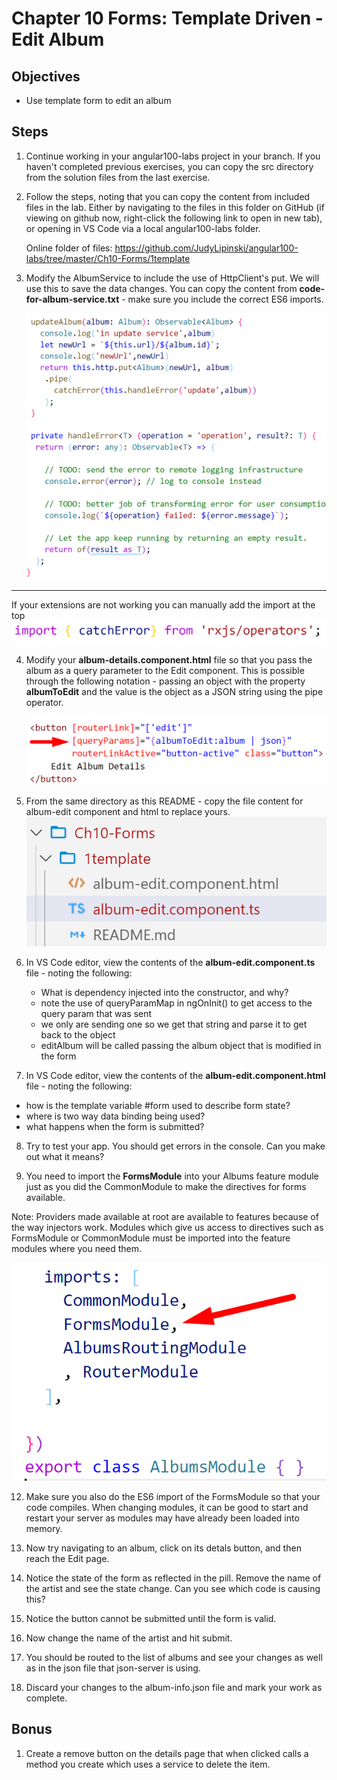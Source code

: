 # Chapter 10 Forms: Template Driven - Edit Album

## Objectives

- Use template form to edit an album

## Steps

1. Continue working in your angular100-labs project in your branch. If you haven't completed previous exercises, you can copy the src directory from the solution files from the last exercise.


2. Follow the steps, noting that you can copy the content from included files in the lab. Either by navigating to the files in this folder on GitHub (if viewing on github now, right-click the following link to open in new tab), or opening in VS Code via a local angular100-labs folder.

    Online folder of files:
    https://github.com/JudyLipinski/angular100-labs/tree/master/Ch10-Forms/1template
   
3. Modify the AlbumService to include the use of HttpClient's put. We will use this to save the data changes. You can copy the content from **code-for-album-service.txt** - make sure you include the correct ES6 imports.

    ![Use control+shift+v to turn on preview mode](../screenshots/1-new-album-servce-methods.png)

---
   If your extensions are not working you can manually add the import at the top     
  ![Use control+shift+v to turn on preview mode](../screenshots/1-import-operators.png)

4. Modify your **album-details.component.html** file so that you pass the album as a query parameter to the Edit component. This is possible through the following notation - passing an object with the property **albumToEdit** and the value is the object as a JSON string using the pipe operator.

     ![Use control+shift+v to turn on preview mode](../screenshots/1-pass-query-params.png)


5. From the same directory as this README - copy the file content for album-edit component and html to replace yours.
   ![Use control+shift+v to turn on preview mode](../screenshots/1-copy-edit-files.png)

6. In VS Code editor, view the contents of the **album-edit.component.ts** file - noting the following:
   *  What is dependency injected into the constructor, and why?
   *  note the use of queryParamMap in ngOnInit() to get access to the query param that was sent
   *  we only are sending one so we get that string and parse it to get back to the object
   *  editAlbum will be called passing the album object that is modified in the form

7.  In VS Code editor, view the contents of the **album-edit.component.html** file - noting the following:
   * how is the template variable #form used to describe form state?
   * where is two way data binding being used?
   * what happens when the form is submitted? 

8.  Try to test your app. You should get errors in the console. Can you make out what it means?

9.  You need to import the **FormsModule** into your Albums feature module just as you did the CommonModule to make the directives for forms available.
   
   Note: Providers made available at root are available to features because of the way injectors work. Modules which give us access to directives such as FormsModule or CommonModule must be imported into the feature modules where you need them.

  ![Use control+shift+v to turn on preview mode](../screenshots/1-add-import-to-feature-import.png)

12. Make sure you also do the ES6 import of the FormsModule so that your code compiles. When changing modules, it can be good to start and restart your server as modules may have already been loaded into memory.
   
13. Now try navigating to an album, click on its detals button, and then reach the Edit page. 

14. Notice the state of the form as reflected in the pill. Remove the name of the artist and see the state change. Can you see which code is causing this?
    
15. Notice the button cannot be submitted until the form is valid.

16. Now change the name of the artist and hit submit.

17. You should be routed to the list of albums and see your changes as well as in the json file that json-server is using.

18. Discard your changes to the album-info.json file and mark your work as complete.

## Bonus


1.  Create a remove button on the details page that when clicked calls a method you create which uses a service to delete the item.
